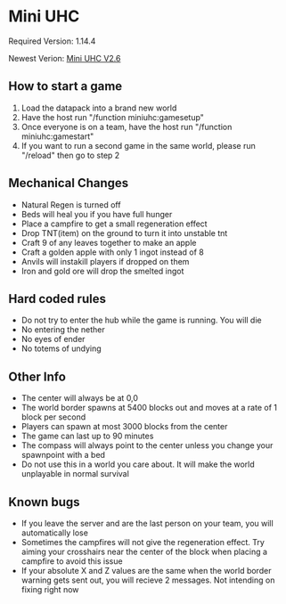 # Mini UHC
Required Version: 1.14.4

Newest Verion: [Mini UHC V2.6](https://github.com/WaifuBeforeLaifu/Datapacks/raw/master/Mini%20UHC/Mini%20UHC%20V2.6.zip)

## How to start a game
1. Load the datapack into a brand new world
2. Have the host run "/function miniuhc:gamesetup"
3. Once everyone is on a team, have the host run "/function miniuhc:gamestart"
4. If you want to run a second game in the same world, please run "/reload" then go to step 2

## Mechanical Changes
- Natural Regen is turned off
- Beds will heal you if you have full hunger
- Place a campfire to get a small regeneration effect
- Drop TNT(item) on the ground to turn it into unstable tnt
- Craft 9 of any leaves together to make an apple
- Craft a golden apple with only 1 ingot instead of 8
- Anvils will instakill players if dropped on them
- Iron and gold ore will drop the smelted ingot

## Hard coded rules
- Do not try to enter the hub while the game is running. You will die
- No entering the nether
- No eyes of ender
- No totems of undying

## Other Info
- The center will always be at 0,0
- The world border spawns at 5400 blocks out and moves at a rate of 1 block per second
- Players can spawn at most 3000 blocks from the center
- The game can last up to 90 minutes
- The compass will always point to the center unless you change your spawnpoint with a bed
- Do not use this in a world you care about. It will make the world unplayable in normal survival

## Known bugs
- If you leave the server and are the last person on your team, you will automatically lose
- Sometimes the campfires will not give the regeneration effect. Try aiming your crosshairs near the center of the block when placing a campfire to avoid this issue
- If your absolute X and Z values are the same when the world border warning gets sent out, you will recieve 2 messages. Not intending on fixing right now

